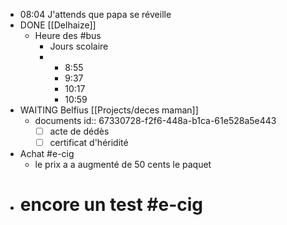 - 08:04 J'attends que papa se réveille
- DONE [[Delhaize]]
	- Heure des #bus
		- Jours scolaire
		- + 8:55
		  + 9:37
		  + 10:17
		  + 10:59
- WAITING Belfius [[Projects/deces maman]]
	- documents
	  id:: 67330728-f2f6-448a-b1ca-61e528a5e443
	  + [ ]  acte de dédès
	  + [ ] certificat d'héridité
- Achat #e-cig
	- le  prix a a augmenté de 50 cents le paquet
- # encore un test #e-cig